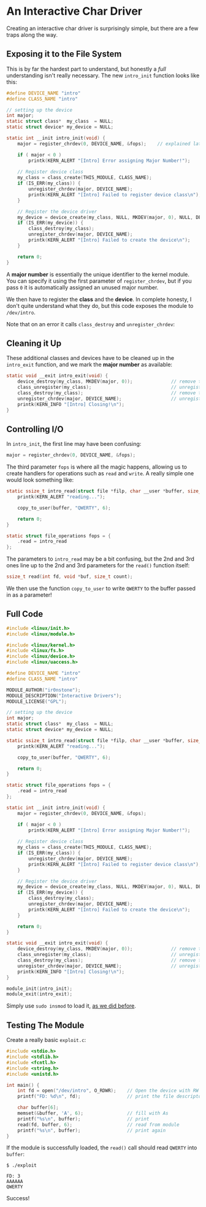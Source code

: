 # An Interactive Char Driver

Creating an interactive char driver is surprisingly simple, but there are a few traps along the way.

## Exposing it to the File System

This is by far the hardest part to understand, but honestly a _full_ understanding isn't really necessary. The new `intro_init` function looks like this:

```c
#define DEVICE_NAME "intro"
#define CLASS_NAME "intro"

// setting up the device
int major;
static struct class*  my_class  = NULL;
static struct device* my_device = NULL;

static int __init intro_init(void) {
    major = register_chrdev(0, DEVICE_NAME, &fops);    // explained later

    if ( major < 0 )
        printk(KERN_ALERT "[Intro] Error assigning Major Number!");
    
    // Register device class
    my_class = class_create(THIS_MODULE, CLASS_NAME);
    if (IS_ERR(my_class)) {
        unregister_chrdev(major, DEVICE_NAME);
        printk(KERN_ALERT "[Intro] Failed to register device class\n");
    }

    // Register the device driver
    my_device = device_create(my_class, NULL, MKDEV(major, 0), NULL, DEVICE_NAME);
    if (IS_ERR(my_device)) {
        class_destroy(my_class);
        unregister_chrdev(major, DEVICE_NAME);
        printk(KERN_ALERT "[Intro] Failed to create the device\n");
    }

    return 0;
}
```

A **major number** is essentially the unique identifier to the kernel module. You can specify it using the first parameter of `register_chrdev`, but if you pass `0` it is automatically assigned an unused major number.

We then have to register the **class** and the **device**. In complete honesty, I don't quite understand what they do, but this code exposes the module to `/dev/intro`.

Note that on an error it calls `class_destroy` and `unregister_chrdev`:

## Cleaning it Up

These additional classes and devices have to be cleaned up in the `intro_exit` function, and we mark the **major number** as available:

```c
static void __exit intro_exit(void) {
    device_destroy(my_class, MKDEV(major, 0));              // remove the device
    class_unregister(my_class);                             // unregister the device class
    class_destroy(my_class);                                // remove the device class
    unregister_chrdev(major, DEVICE_NAME);                  // unregister the major number
    printk(KERN_INFO "[Intro] Closing!\n");
}
```

## Controlling I/O

In `intro_init`, the first line may have been confusing:

```c
major = register_chrdev(0, DEVICE_NAME, &fops);
```

The third parameter `fops` is where all the magic happens, allowing us to create handlers for operations such as `read` and `write`. A really simple one would look something like:

```c
static ssize_t intro_read(struct file *filp, char __user *buffer, size_t len, loff_t *off) {
    printk(KERN_ALERT "reading...");

    copy_to_user(buffer, "QWERTY", 6);

    return 0;
}

static struct file_operations fops = {
    .read = intro_read
};
```

The parameters to `intro_read` may be a bit confusing, but the 2nd and 3rd ones line up to the 2nd and 3rd parameters for the `read()` function itself:

```c
ssize_t read(int fd, void *buf, size_t count);
```

We then use the function `copy_to_user` to write `QWERTY` to the buffer passed in as a parameter!

## Full Code

```c
#include <linux/init.h>
#include <linux/module.h>

#include <linux/kernel.h>
#include <linux/fs.h>
#include <linux/device.h>
#include <linux/uaccess.h>

#define DEVICE_NAME "intro"
#define CLASS_NAME "intro"

MODULE_AUTHOR("ir0nstone");
MODULE_DESCRIPTION("Interactive Drivers");
MODULE_LICENSE("GPL");

// setting up the device
int major;
static struct class*  my_class  = NULL;
static struct device* my_device = NULL;

static ssize_t intro_read(struct file *filp, char __user *buffer, size_t len, loff_t *off) {
    printk(KERN_ALERT "reading...");

    copy_to_user(buffer, "QWERTY", 6);

    return 0;
}

static struct file_operations fops = {
    .read = intro_read
};

static int __init intro_init(void) {
    major = register_chrdev(0, DEVICE_NAME, &fops);

    if ( major < 0 )
        printk(KERN_ALERT "[Intro] Error assigning Major Number!");
    
    // Register device class
    my_class = class_create(THIS_MODULE, CLASS_NAME);
    if (IS_ERR(my_class)) {
        unregister_chrdev(major, DEVICE_NAME);
        printk(KERN_ALERT "[Intro] Failed to register device class\n");
    }

    // Register the device driver
    my_device = device_create(my_class, NULL, MKDEV(major, 0), NULL, DEVICE_NAME);
    if (IS_ERR(my_device)) {
        class_destroy(my_class);
        unregister_chrdev(major, DEVICE_NAME);
        printk(KERN_ALERT "[Intro] Failed to create the device\n");
    }

    return 0;
}

static void __exit intro_exit(void) {
    device_destroy(my_class, MKDEV(major, 0));              // remove the device
    class_unregister(my_class);                             // unregister the device class
    class_destroy(my_class);                                // remove the device class
    unregister_chrdev(major, DEVICE_NAME);                  // unregister the major number
    printk(KERN_INFO "[Intro] Closing!\n");
}

module_init(intro_init);
module_exit(intro_exit);

```

Simply use `sudo insmod` to load it, [as we did before](./#using-the-kernel-module).

## Testing The Module

Create a really basic `exploit.c`:

```c
#include <stdio.h>
#include <stdlib.h>
#include <fcntl.h>
#include <string.h>
#include <unistd.h>

int main() {
    int fd = open("/dev/intro", O_RDWR);    // Open the device with RW access
    printf("FD: %d\n", fd);                 // print the file descriptor

    char buffer[6];
    memset(&buffer, 'A', 6);                // fill with As
    printf("%s\n", buffer);                 // print
    read(fd, buffer, 6);                    // read from module
    printf("%s\n", buffer);                 // print again
}
```

If the module is successfully loaded, the `read()` call should read `QWERTY` into `buffer`:

```
$ ./exploit

FD: 3
AAAAAA
QWERTY
```

Success!
